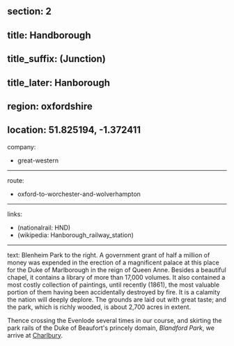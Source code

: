 section: 2
----
title: Handborough
----
title_suffix: (Junction)
----
title_later: Hanborough
----
region: oxfordshire
----
location: 51.825194, -1.372411
----
company:
- great-western
----
route:
- oxford-to-worchester-and-wolverhampton
----
links:
- (nationalrail: HND)
- (wikipedia: Hanborough_railway_station)
----
text: <span class="smcp">Blenheim Park</span> to the right. A government grant of half a million of money was expended in the erection of a magnificent palace at this place for the Duke of Marlborough in the reign of Queen Anne. Besides a beautiful chapel, it contains a library of more than 17,000 volumes. It also contained a most costly collection of paintings, until recently (1861), the most valuable portion of them having been accidentally destroyed by fire. It is a calamity the nation will deeply deplore. The grounds are laid out with great taste; and the park, which is richly wooded, is about 2,700 acres in extent.

Thence crossing the Evenlode several times in our course, and skirting the park rails of the Duke of Beaufort's princely domain, *Blandford Park*, we arrive at [Charlbury](/stations/charlbury).
